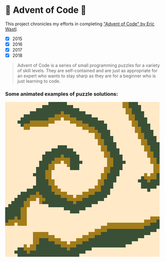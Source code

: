 # :christmas_tree: Advent of Code :christmas_tree:

This project chronicles my efforts in completing ["Advent of Code" by Eric Wastl](http://adventofcode.com/).

- [x] 2015
- [x] 2016
- [x] 2017
- [x] 2018

>Advent of Code is a series of small programming puzzles for a variety of skill levels. They are self-contained and are just as appropriate for an expert who wants to stay sharp as they are for a beginner who is just learning to code.

### Some animated examples of puzzle solutions:

![image of 2018 day 18 part 02](2018/day18_part02/out.gif)
